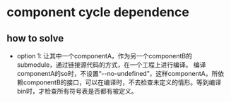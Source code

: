 # component cycle dependence

## how to solve
- option 1:
  让其中一个componentA，作为另一个componentB的submodule，通过链接源代码的方式，在一个工程上进行编译。
  编译componentA的so时，不设置“--no-undefined”，这样componentA，所依赖componentB的接口，可以在编译时，不去检查未定义的情形。等到编译bin时，才检查所有符号表是否都有被定义。
